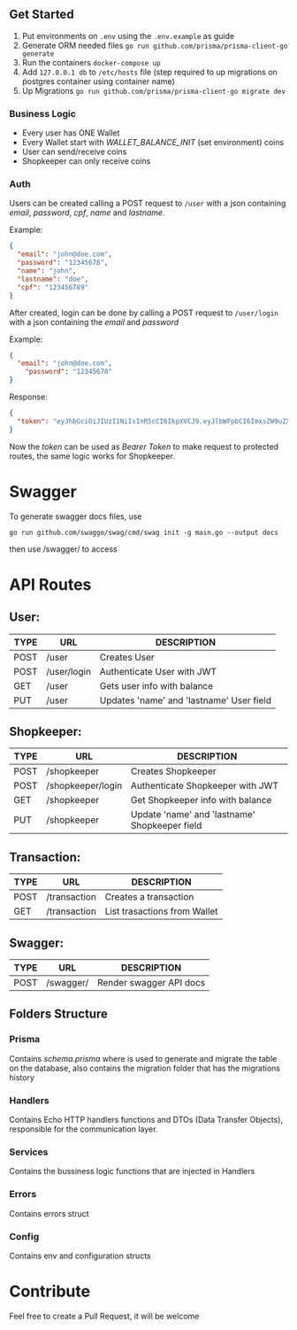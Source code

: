 ## Get Started 
 
1. Put environments on ```.env``` using the ```.env.example``` as guide
2. Generate ORM needed files ```go run github.com/prisma/prisma-client-go generate```
3. Run the containers ```docker-compose up```
4. Add ```127.0.0.1 db```  to ```/etc/hosts``` file (step required to up migrations on ṕostgres container using container name)
5. Up Migrations ```go run github.com/prisma/prisma-client-go migrate dev```


### Business Logic

- Every user has ONE Wallet
- Every Wallet start with *WALLET_BALANCE_INIT* (set environment) coins
- User can send/receive coins
- Shopkeeper can only receive coins

### Auth

Users can be created calling a POST request to ```/user``` with a json containing *email*, *password*, *cpf*, *name* and *lastname*. 

Example:

```json
{
  "email": "john@doe.com",
  "password": "12345678",
  "name": "john",
  "lastname": "doe",
  "cpf": "123456789"
}
```

After created, login can be done by calling a POST request to ```/user/login``` with a json containing the *email* and *password*

Example:

```json
{
  "email": "john@doe.com",
    "password": "12345678"
}
```

Response:
```json
{
  "token": "eyJhbGciOiJIUzI1NiIsInR5cCI6IkpXVCJ9.eyJlbWFpbCI6ImxsZW9uZXNvdXphNDMxMkBsaXZlLmNvbSIsImlkIjoiY2Q2NTU2YjktZjk1ZC00MmM0LWJhYzgtOTQwNjk5NDc0MTY0IiwiZXhwIjoxNjc1Mzg4ODIxfQ.z29cwjAuaHlE8ee1mVYf5lyO6owmPYTiouqxojs6cF4"
}
```

Now the *token* can be used as *Bearer Token* to make request to protected routes, the same logic works for Shopkeeper.

# Swagger

To generate swagger docs files, use

```
go run github.com/swaggo/swag/cmd/swag init -g main.go --output docs
```

then use /swagger/ to access

# API Routes

## User:
| TYPE  | URL | DESCRIPTION | 
| - | - | - |
| POST | /user  | Creates User | 
| POST | /user/login | Authenticate User with JWT | 
| GET | /user | Gets user info with balance | 
| PUT | /user | Updates 'name' and 'lastname' User field | 


## Shopkeeper:
| TYPE  | URL | DESCRIPTION | 
| - | - | - |
| POST | /shopkeeper  | Creates Shopkeeper | 
| POST | /shopkeeper/login | Authenticate Shopkeeper with JWT | 
| GET | /shopkeeper | Get Shopkeeper info with balance | 
| PUT | /shopkeeper | Update 'name' and 'lastname' Shopkeeper field |

## Transaction:
| TYPE  | URL | DESCRIPTION | 
| - | - | - |
| POST | /transaction  | Creates a transaction | 
| GET | /transaction | List trasactions from Wallet | 

## Swagger:
| TYPE  | URL | DESCRIPTION | 
| - | - | - |
| POST | /swagger/  | Render swagger API docs | 


## Folders Structure
### Prisma
Contains *schema.prisma* where is used to generate and migrate the table on the database, also contains the migration folder that has the migrations history

### Handlers
Contains Echo HTTP handlers functions and DTOs (Data Transfer Objects), responsible for the communication layer.

### Services
Contains the bussiness logic functions that are injected in Handlers

### Errors
Contains errors struct

### Config
Contains env and configuration structs 

# Contribute

Feel free to create a Pull Request, it will be welcome
